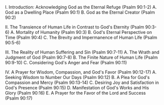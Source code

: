 I. Introduction: Acknowledging God as the Eternal Refuge (Psalm 90:1-2)
   A. God as a Dwelling Place (Psalm 90:1)
   B. God as the Eternal Creator (Psalm 90:2)

II. The Transience of Human Life in Contrast to God's Eternity (Psalm 90:3-6)
   A. Mortality of Humanity (Psalm 90:3)
   B. God's Eternal Perspective on Time (Psalm 90:4)
   C. The Brevity and Impermanence of Human Life (Psalm 90:5-6)

III. The Reality of Human Suffering and Sin (Psalm 90:7-11)
   A. The Wrath and Judgment of God (Psalm 90:7-8)
   B. The Finite Nature of Human Life (Psalm 90:9-10)
   C. Considering God's Anger and Fear (Psalm 90:11)

IV. A Prayer for Wisdom, Compassion, and God's Favor (Psalm 90:12-17)
   A. Seeking Wisdom to Number Our Days (Psalm 90:12)
   B. A Plea for God's Compassion and Mercy (Psalm 90:13-14)
   C. Desiring Joy and Satisfaction in God's Presence (Psalm 90:15)
   D. Manifestation of God's Works and His Glory (Psalm 90:16)
   E. A Prayer for the Favor of the Lord and Success (Psalm 90:17)